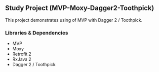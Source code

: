 ## Study Project (MVP-Moxy-Dagger2-Toothpick)
This project demonstrates using of MVP with Dagger 2 / Toothpick.
### Libraries & Dependencies
* MVP 
* Moxy
* Retrofit 2
* RxJava 2
* Dagger 2 / Toothpick
